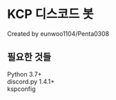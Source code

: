 # KCP 디스코드 봇
Created by eunwoo1104/Penta0308  

## 필요한 것들
Python 3.7+  
discord.py 1.4.1+  
kspconfig  